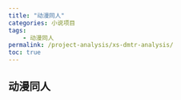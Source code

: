 ```yaml
---
title: "动漫同人"
categories: 小说项目
tags:
    - 动漫同人
permalink: /project-analysis/xs-dmtr-analysis/
toc: true
---
```


## 动漫同人


